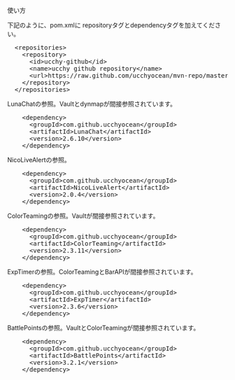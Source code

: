 使い方

下記のように、pom.xmlに repositoryタグとdependencyタグを加えてください。

<pre>
  &lt;repositories&gt;
    &lt;repository&gt;
      &lt;id&gt;ucchy-github&lt;/id&gt;
      &lt;name&gt;ucchy github repository&lt;/name&gt;
      &lt;url&gt;https://raw.github.com/ucchyocean/mvn-repo/master&lt;/url&gt;
    &lt;/repository&gt;
  &lt;/repositories&gt;
</pre>

LunaChatの参照。Vaultとdynmapが間接参照されています。
<pre>
    &lt;dependency&gt;
      &lt;groupId&gt;com.github.ucchyocean&lt;/groupId&gt;
      &lt;artifactId&gt;LunaChat&lt;/artifactId&gt;
      &lt;version&gt;2.6.10&lt;/version&gt;
    &lt;/dependency&gt;
</pre>

NicoLiveAlertの参照。
<pre>
    &lt;dependency&gt;
      &lt;groupId&gt;com.github.ucchyocean&lt;/groupId&gt;
      &lt;artifactId&gt;NicoLiveAlert&lt;/artifactId&gt;
      &lt;version&gt;2.0.4&lt;/version&gt;
    &lt;/dependency&gt;
</pre>

ColorTeamingの参照。Vaultが間接参照されています。
<pre>
    &lt;dependency&gt;
      &lt;groupId&gt;com.github.ucchyocean&lt;/groupId&gt;
      &lt;artifactId&gt;ColorTeaming&lt;/artifactId&gt;
      &lt;version&gt;2.3.11&lt;/version&gt;
    &lt;/dependency&gt;
</pre>

ExpTimerの参照。ColorTeamingとBarAPIが間接参照されています。
<pre>
    &lt;dependency&gt;
      &lt;groupId&gt;com.github.ucchyocean&lt;/groupId&gt;
      &lt;artifactId&gt;ExpTimer&lt;/artifactId&gt;
      &lt;version&gt;2.3.6&lt;/version&gt;
    &lt;/dependency&gt;
</pre>

BattlePointsの参照。VaultとColorTeamingが間接参照されています。
<pre>
    &lt;dependency&gt;
      &lt;groupId&gt;com.github.ucchyocean&lt;/groupId&gt;
      &lt;artifactId&gt;BattlePoints&lt;/artifactId&gt;
      &lt;version&gt;3.2.1&lt;/version&gt;
    &lt;/dependency&gt;
</pre>
